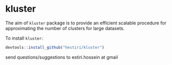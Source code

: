 # kluster
The aim of `kluster` package is to provide an efficient scalable procedure for approximating the number of clusters for large datasets. 

To install `kluster`: 

```R
devtools::install_github("hestiri/kluster")
```

send questions/suggestions to estiri.hossein at gmail
